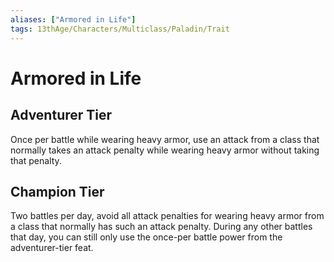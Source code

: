 ```yaml
---
aliases: ["Armored in Life"]
tags: 13thAge/Characters/Multiclass/Paladin/Trait 
---
```

# Armored in Life

## Adventurer Tier

Once per battle while wearing heavy armor, use an attack from a class that normally takes an attack penalty while wearing heavy armor without taking that penalty.

## Champion Tier

Two battles per day, avoid all attack penalties for wearing heavy armor from a class that normally has such an attack penalty. During any other battles that day, you can still only use the once-per battle power from the adventurer-tier feat.
